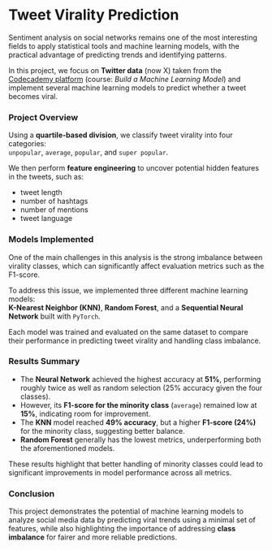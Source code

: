 # Tweet Virality Prediction

Sentiment analysis on social networks remains one of the most interesting fields to apply statistical tools and machine learning models, with the practical advantage of predicting trends and identifying patterns.  

In this project, we focus on **Twitter data** (now X) taken from the [Codecademy platform](https://www.codecademy.com) (course: *Build a Machine Learning Model*) and implement several machine learning models to predict whether a tweet becomes viral.  



### Project Overview

Using a **quartile-based division**, we classify tweet virality into four categories:  
`unpopular`, `average`, `popular`, and `super popular`.  

We then perform **feature engineering** to uncover potential hidden features in the tweets, such as:  
- tweet length  
- number of hashtags 
- number of mentions 
- tweet language  


### Models Implemented

One of the main challenges in this analysis is the strong imbalance between virality classes, which can significantly affect evaluation metrics such as the F1-score.  

To address this issue, we implemented three different machine learning models:  
**K-Nearest Neighbor (KNN)**, **Random Forest**, and a **Sequential Neural Network** built with `PyTorch`.  

Each model was trained and evaluated on the same dataset to compare their performance in predicting tweet virality and handling class imbalance.


### Results Summary

- The **Neural Network** achieved the highest accuracy at **51%**, performing roughly twice as well as random selection (25% accuracy given the four classes).   
- However, its **F1-score for the minority class** (`average`) remained low at **15%**, indicating room for improvement.  
- The **KNN** model reached **49% accuracy**, but a higher **F1-score (24%)** for the minority class, suggesting better balance.
- **Random Forest** generally has the lowest metrics, underperforming both the aforementioned models. 

These results highlight that better handling of minority classes could lead to significant improvements in model performance across all metrics.



### Conclusion

This project demonstrates the potential of machine learning models to analyze social media data by predicting viral trends using a minimal set of features, while also highlighting the importance of addressing **class imbalance** for fairer and more reliable predictions.


